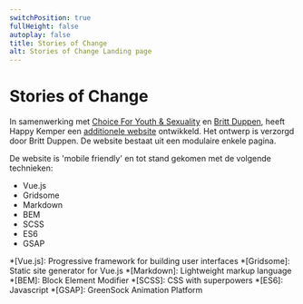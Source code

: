 ```yaml
---
switchPosition: true
fullHeight: false
autoplay: false
title: Stories of Change
alt: Stories of Change Landing page
---
```


# Stories of Change

In samenwerking met [Choice For Youth & Sexuality](https://www.choiceforyouth.org/) en [Britt Duppen](https://www.linkedin.com/in/britt-duppen-04003319/), heeft Happy Kemper een [additionele website](https://storiesofchange.choiceforyouth.org/) ontwikkeld. Het ontwerp is verzorgd door Britt Duppen. De website bestaat uit een modulaire enkele pagina.

De website is 'mobile friendly' en tot stand gekomen met de volgende technieken:

- Vue.js
- Gridsome
- Markdown
- BEM
- SCSS
- ES6
- GSAP

*[Vue.js]: Progressive framework for building user interfaces
*[Gridsome]: Static site generator for Vue.js
*[Markdown]: Lightweight markup language
*[BEM]: Block Element Modifier
*[SCSS]: CSS with superpowers
*[ES6]: Javascript
*[GSAP]: GreenSock Animation Platform